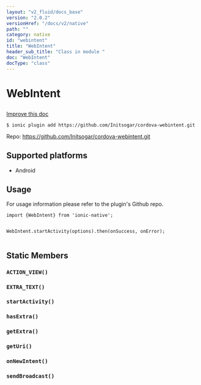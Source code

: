 ```yaml
---
layout: "v2_fluid/docs_base"
version: "2.0.2"
versionHref: "/docs/v2/native"
path: ""
category: native
id: "webintent"
title: "WebIntent"
header_sub_title: "Class in module "
doc: "WebIntent"
docType: "class"
---
```









<h1 class="api-title">

  
  WebIntent
  

  

  

</h1>

<a class="improve-v2-docs" href="http://github.com/driftyco/ionic-native/edit/master/src/plugins/webintent.ts#L3">
  Improve this doc
</a>





<!-- decorators -->


<pre><code>$ ionic plugin add https://github.com/Initsogar/cordova-webintent.git</code></pre>
<p>Repo:
  <a href="https://github.com/Initsogar/cordova-webintent.git">
    https://github.com/Initsogar/cordova-webintent.git
  </a>
</p>

<!-- description -->



<!-- @platforms tag -->
<h2>Supported platforms</h2>

<ul>
  <li>Android</li>
  </ul>

<!-- @platforms tag end -->


<!-- @usage tag -->

<h2>Usage</h2>

<p>For usage information please refer to the plugin&#39;s Github repo.</p>
<pre><code class="lang-typescript">import {WebIntent} from &#39;ionic-native&#39;;

WebIntent.startActivity(options).then(onSuccess, onError);
</code></pre>




<!-- @property tags -->
<h2>Static Members</h2>
<div id="ACTION_VIEW"></div>
<h3><code>ACTION_VIEW()</code>
  
</h3>











<div id="EXTRA_TEXT"></div>
<h3><code>EXTRA_TEXT()</code>
  
</h3>











<div id="startActivity"></div>
<h3><code>startActivity()</code>
  
</h3>











<div id="hasExtra"></div>
<h3><code>hasExtra()</code>
  
</h3>











<div id="getExtra"></div>
<h3><code>getExtra()</code>
  
</h3>











<div id="getUri"></div>
<h3><code>getUri()</code>
  
</h3>











<div id="onNewIntent"></div>
<h3><code>onNewIntent()</code>
  
</h3>











<div id="sendBroadcast"></div>
<h3><code>sendBroadcast()</code>
  
</h3>












<!-- methods on the class -->

<!-- related link --><!-- end content block -->


<!-- end body block -->

